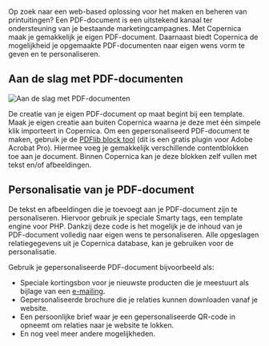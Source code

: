 Op zoek naar een web-based oplossing voor het maken en beheren van
printuitingen? Een PDF-document is een uitstekend kanaal ter
ondersteuning van je bestaande marketingcampagnes. Met Copernica maak je
gemakkelijk je eigen PDF-document. Daarnaast biedt Copernica de
mogelijkheid je opgemaakte PDF-documenten naar eigen wens vorm te geven
en te personaliseren.

Aan de slag met PDF-documenten
------------------------------

![Aan de slag met
PDF-documenten](../images/nl-maak-een-gepersonaliseerd-pdf-document-thumb.png "Aan de slag met PDF-documenten")

De creatie van je eigen PDF-document op maat begint bij een template.
Maak je eigen creatie aan buiten Copernica waarna je deze met één
simpele klik importeert in Copernica. Om een gepersonaliseerd
PDF-document te maken, gebruik je de [PDFlib block
tool](http://www.pdflib.com/ "PDF lib block tool") (dit is een gratis
plugin voor Adobe Acrobat Pro). Hiermee voeg je gemakkelijk
verschillende contentblokken toe aan je document. Binnen Copernica kan
je deze blokken zelf vullen met tekst en/of afbeeldingen.

Personalisatie van je PDF-document
----------------------------------

De tekst en afbeeldingen die je toevoegt aan je PDF-document zijn te
personaliseren. Hiervoor gebruik je speciale Smarty tags, een template
engine voor PHP. Dankzij deze code is het mogelijk je de inhoud van je
PDF-document volledig naar eigen wens te personaliseren. Alle opgeslagen
relatiegegevens uit je Copernica database, kan je gebruiken voor de
personalisatie.

Gebruik je gepersonaliseerde PDF-document bijvoorbeeld als:

-   Speciale kortingsbon voor je nieuwste producten die je meestuurt als
    bijlage van een
    [e-mailing](./e-mailings.md "E-mailings").
-   Gepersonaliseerde brochure die je relaties kunnen downloaden vanaf
    je website.
-   Een persoonlijke brief waar je een gepersonaliseerde QR-code in
    opneemt om relaties naar je website te lokken.
-   En nog veel meer andere mogelijkheden.

